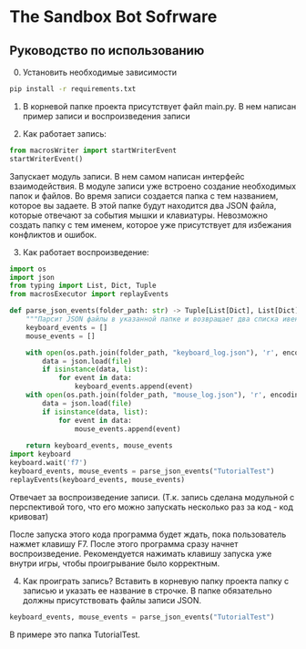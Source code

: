 # The Sandbox Bot Sofrware
## Руководство по использованию

0) Установить необходимые зависимости
```bash
pip install -r requirements.txt
```

1) В корневой папке проекта присутствует файл main.py. В нем написан пример записи и воспроизведения записи

2) Как работает запись:
```python
from macrosWriter import startWriterEvent
startWriterEvent()
```
Запускает модуль записи. В нем самом написан интерфейс взаимодействия. В модуле записи уже встроено создание необходимых папок и файлов.
Во время записи создается папка с тем названием, которое вы задаете. В этой папке будут находится два JSON файла, которые отвечают за события мышки и клавиатуры. Невозможно создать папку с тем именем, которое уже присутствует для избежания конфликтов и ошибок.

3) Как работает воспроизведение:
```python
import os
import json
from typing import List, Dict, Tuple
from macrosExecutor import replayEvents

def parse_json_events(folder_path: str) -> Tuple[List[Dict], List[Dict]]:
    """Парсит JSON файлы в указанной папке и возвращает два списка ивентов: для клавиатуры и мыши."""
    keyboard_events = []
    mouse_events = []

    with open(os.path.join(folder_path, "keyboard_log.json"), 'r', encoding='utf-8') as file:
        data = json.load(file)
        if isinstance(data, list):
            for event in data:
                keyboard_events.append(event)
    with open(os.path.join(folder_path, "mouse_log.json"), 'r', encoding='utf-8') as file:
        data = json.load(file)
        if isinstance(data, list):
            for event in data:
                mouse_events.append(event)
    
    return keyboard_events, mouse_events
import keyboard
keyboard.wait('f7')
keyboard_events, mouse_events = parse_json_events("TutorialTest")
replayEvents(keyboard_events, mouse_events)
```
Отвечает за воспроизведение записи.
(Т.к. запись сделана модульной с перспективой того, что его можно запускать несколько раз за код - код кривоват)

После запуска этого кода программа будет ждать, пока пользователь нажмет клавишу F7. После этого программа сразу начнет воспроизведение. Рекомендуется нажимать клавишу запуска уже внутри игры, чтобы проигрывание было корректным.

4) Как проиграть запись?
Вставить в корневую папку проекта папку с записью и указать ее название в строчке. В папке обязательно должны присутствовать файлы записи JSON.
```python
keyboard_events, mouse_events = parse_json_events("TutorialTest")
```
В примере это папка TutorialTest.